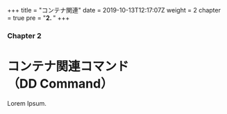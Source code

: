 +++
title = "コンテナ関連"
date = 2019-10-13T12:17:07Z
weight = 2
chapter = true
pre = "<b>2. </b>"
+++

### Chapter 2

# コンテナ関連コマンド<br>（DD Command）

Lorem Ipsum.
